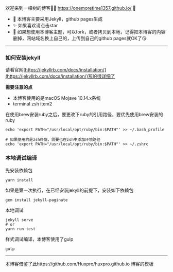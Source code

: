 欢迎来到一棵树的博客🎉🚀 https://onemoretime1357.github.io/ 🌲

* 🌲 本博客主要采用Jekyll，github pages生成
* ✨ 如果喜欢请点击star
* 🤩 如果想使用本博客主题，可以fork，或者拷贝到本地，记得把本博客的内容删掉，网站域名换上自己的，上传到自己的github pages就OK了😘


---

### 如何安装jekyll

请看官网[https://jekyllrb.com/docs/installation/](https://jekyllrb.com/docs/installation/)写的很详细了

**需要注意的点**

* 本博客使用的是macOS Mojave 10.14.x系统
* terminal zsh item2

在使用brew安装ruby之后，要更改下ruby的引用路径，要优先使用brew安装的ruby

```shell
echo 'export PATH="/usr/local/opt/ruby/bin:$PATH"' >> ~/.bash_profile

# 如果使用的是zsh终端，需要也在zsh中添加环境路径
echo 'export PATH="/usr/local/opt/ruby/bin:$PATH"' >> ~/.zshrc
```

### 本地调试编译

先安装依赖包

```shell
yarn install
```

如果是第一次执行，在已经安装jekyll的前提下，安装如下依赖包
```shell
gem install jekyll-paginate
```

本地调试
```
jekyll serve 
# or
yarn run test
```

样式调试编译，本博客使用了gulp
```shell
gulp
```

---

本博客借鉴了此https://github.com/Huxpro/huxpro.github.io 博客的模板
